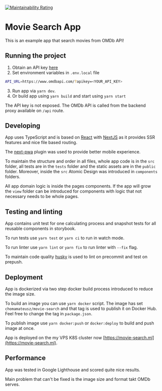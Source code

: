 [![Maintainability Rating](https://sonarcloud.io/api/project_badges/measure?project=chomamateusz_movie-search&metric=sqale_rating)](https://sonarcloud.io/dashboard?id=chomamateusz_movie-search)

# Movie Search App

This is an example app that search movies from OMDb API!

## Running the project

1. Obtain an API key [here](https://omdbapi.com/apikey.aspx)
2. Set environment variables in `.env.local` file

```bash
API_URL=https://www.omdbapi.com/?apikey=<YOUR_API_KEY>
```

3. Run app via `yarn dev`.
4. Or build app using `yarn build` and start using `yarn start`

The API key is not exposed. The OMDb API is called from the backend proxy available on `/api` route.

## Developing

App uses TypeScript and is based on [React](https://reactjs.org/) with [NextJS](https://nextjs.org/) as it provides SSR features and nice file based routing.

The [next-pwa](https://github.com/shadowwalker/next-pwa) plugin was used to provide better mobile experience.

To maintain the structure and order in all files, whole app code is in the `src` folder, all tests are in the `tests` folder and the static assets are in the `public` folder. Moreover, inside the `src` Atomic Design was introduced in `components` folders.

All app domain logic is inside the pages components. If the app will grow the `view` folder can be introduced for components with logic that not necessary needs to be whole pages.

## Testing and linting

App contains unit test for one calculating process and snapshot tests for all reusable components in storybook.

To run tests use `yarn test` or `yarn ci` to run in watch mode.

To run linter use `yarn lint` or `yarn fix` to run linter with `--fix` flag.

To maintain code quality [husky](https://github.com/typicode/husky) is used to lint on precommit and test on prepush.

## Deployment

App is dockerized via two step docker build process introduced to reduce the image size.

To build an image you can use `yarn docker` script. The image has set `chomamateusz/movie-search` and that tag is used to publish it on Docker Hub. Feel free to change the tag in `package.json`.

To publish image use `yarn docker:push` or `docker:deploy` to build and push image at once.

App is deployed on the my VPS K8S cluster now [https://movie-search.ml](https://movie-search.ml).

## Performance

App was tested in Google Lighthouse and scored quite nice results.

Main problem that can't be fixed is the image size and format takt OMDb serves.
